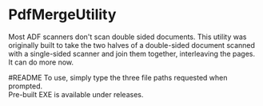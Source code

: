 # PdfMergeUtility
Most ADF scanners don't scan double sided documents. This utility was originally built to take the two halves of a double-sided document scanned with a single-sided scanner and join them together, interleaving the pages. It can do more now.

#README
To use, simply type the three file paths requested when prompted.  
Pre-built EXE is available under releases.
